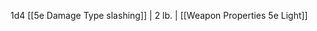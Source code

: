 1d4 [[5e Damage Type slashing]]    | 2 lb.  | [[Weapon Properties 5e Light]]                            